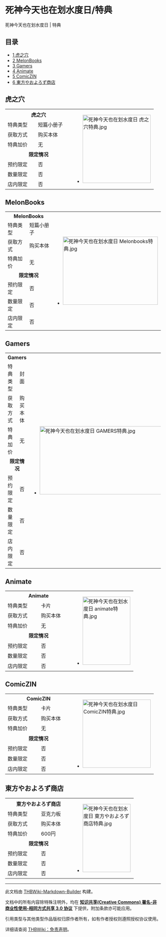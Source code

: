 # 死神今天也在划水度日/特典

<!-- source html: G:\repos\THBWiki-Markdown-Builder\THBWikiMarkdown\Temp\main\c\c9\ns0%3A%E6%AD%BB%E7%A5%9E%E4%BB%8A%E5%A4%A9%E4%B9%9F%E5%9C%A8%E5%88%92%E6%B0%B4%E5%BA%A6%E6%97%A5%2F%E7%89%B9%E5%85%B8.html -->

死神今天也在划水度日 | 特典

  
  

  


## 目录

- [1 虎之穴](#虎之穴)
- [2 MelonBooks](#MelonBooks)
- [3 Gamers](#Gamers)
- [4 Animate](#Animate)
- [5 ComicZIN](#ComicZIN)
- [6 東方やおよろず商店](#東方やおよろず商店)





## 虎之穴
  
  

  

<table>
<tbody><tr><th colspan="2" width="200">虎之穴</th><td rowspan="10"><ul class="gallery mw-gallery-packed"><li class="gallerybox" style="width: 222px"><div style="width: 222px"><div class="thumb" style="width: 220px;"><div style="margin:0px auto;"><a href="./文件-死神今天也在划水度日_虎之穴特典.jpg.md" class="image"><img alt="死神今天也在划水度日 虎之穴特典.jpg" src="https://upload.thwiki.cc/thumb/3/33/%E6%AD%BB%E7%A5%9E%E4%BB%8A%E5%A4%A9%E4%B9%9F%E5%9C%A8%E5%88%92%E6%B0%B4%E5%BA%A6%E6%97%A5_%E8%99%8E%E4%B9%8B%E7%A9%B4%E7%89%B9%E5%85%B8.jpg/330px-%E6%AD%BB%E7%A5%9E%E4%BB%8A%E5%A4%A9%E4%B9%9F%E5%9C%A8%E5%88%92%E6%B0%B4%E5%BA%A6%E6%97%A5_%E8%99%8E%E4%B9%8B%E7%A9%B4%E7%89%B9%E5%85%B8.jpg" decoding="async" loading="lazy" width="220" height="220" srcset="https://upload.thwiki.cc/thumb/3/33/%E6%AD%BB%E7%A5%9E%E4%BB%8A%E5%A4%A9%E4%B9%9F%E5%9C%A8%E5%88%92%E6%B0%B4%E5%BA%A6%E6%97%A5_%E8%99%8E%E4%B9%8B%E7%A9%B4%E7%89%B9%E5%85%B8.jpg/495px-%E6%AD%BB%E7%A5%9E%E4%BB%8A%E5%A4%A9%E4%B9%9F%E5%9C%A8%E5%88%92%E6%B0%B4%E5%BA%A6%E6%97%A5_%E8%99%8E%E4%B9%8B%E7%A9%B4%E7%89%B9%E5%85%B8.jpg 1.5x, https://upload.thwiki.cc/thumb/3/33/%E6%AD%BB%E7%A5%9E%E4%BB%8A%E5%A4%A9%E4%B9%9F%E5%9C%A8%E5%88%92%E6%B0%B4%E5%BA%A6%E6%97%A5_%E8%99%8E%E4%B9%8B%E7%A9%B4%E7%89%B9%E5%85%B8.jpg/660px-%E6%AD%BB%E7%A5%9E%E4%BB%8A%E5%A4%A9%E4%B9%9F%E5%9C%A8%E5%88%92%E6%B0%B4%E5%BA%A6%E6%97%A5_%E8%99%8E%E4%B9%8B%E7%A9%B4%E7%89%B9%E5%85%B8.jpg 2x" data-file-width="800" data-file-height="800"></a></div></div><div class="gallerytext"></div></div></li></ul></td></tr>
<tr><td>特典类型</td><td>短篇小册子</td></tr>

<tr><td>获取方式</td><td>购买本体</td></tr>
<tr><td>特典加价</td><td>无</td></tr>
<tr><td colspan="2" align="center"><b>限定情况</b></td></tr>
<tr><td>预约限定</td><td>否</td></tr>
<tr><td>数量限定</td><td>否</td></tr>
<tr><td>店内限定</td><td>否</td></tr>
</tbody></table>



## MelonBooks
  
  

  

<table>
<tbody><tr><th colspan="2" width="200">MelonBooks</th><td rowspan="10"><ul class="gallery mw-gallery-packed"><li class="gallerybox" style="width: 308.66666666667px"><div style="width: 308.66666666667px"><div class="thumb" style="width: 306.66666666667px;"><div style="margin:0px auto;"><a href="./文件-死神今天也在划水度日_Melonbooks特典.jpg.md" class="image"><img alt="死神今天也在划水度日 Melonbooks特典.jpg" src="https://upload.thwiki.cc/thumb/3/33/%E6%AD%BB%E7%A5%9E%E4%BB%8A%E5%A4%A9%E4%B9%9F%E5%9C%A8%E5%88%92%E6%B0%B4%E5%BA%A6%E6%97%A5_Melonbooks%E7%89%B9%E5%85%B8.jpg/460px-%E6%AD%BB%E7%A5%9E%E4%BB%8A%E5%A4%A9%E4%B9%9F%E5%9C%A8%E5%88%92%E6%B0%B4%E5%BA%A6%E6%97%A5_Melonbooks%E7%89%B9%E5%85%B8.jpg" decoding="async" loading="lazy" width="307" height="220" srcset="https://upload.thwiki.cc/3/33/%E6%AD%BB%E7%A5%9E%E4%BB%8A%E5%A4%A9%E4%B9%9F%E5%9C%A8%E5%88%92%E6%B0%B4%E5%BA%A6%E6%97%A5_Melonbooks%E7%89%B9%E5%85%B8.jpg 1.5x" data-file-width="600" data-file-height="431"></a></div></div><div class="gallerytext"></div></div></li></ul></td></tr>
<tr><td>特典类型</td><td>短篇小册子</td></tr>

<tr><td>获取方式</td><td>购买本体</td></tr>
<tr><td>特典加价</td><td>无</td></tr>
<tr><td colspan="2" align="center"><b>限定情况</b></td></tr>
<tr><td>预约限定</td><td>否</td></tr>
<tr><td>数量限定</td><td>否</td></tr>
<tr><td>店内限定</td><td>否</td></tr>
</tbody></table>



## Gamers
  
  

  

<table>
<tbody><tr><th colspan="2" width="200">Gamers</th><td rowspan="10"><ul class="gallery mw-gallery-packed"><li class="gallerybox" style="width: 520px"><div style="width: 520px"><div class="thumb" style="width: 518px;"><div style="margin:0px auto;"><a href="./文件-死神今天也在划水度日_GAMERS特典.jpg.md" class="image"><img alt="死神今天也在划水度日 GAMERS特典.jpg" src="https://upload.thwiki.cc/thumb/2/26/%E6%AD%BB%E7%A5%9E%E4%BB%8A%E5%A4%A9%E4%B9%9F%E5%9C%A8%E5%88%92%E6%B0%B4%E5%BA%A6%E6%97%A5_GAMERS%E7%89%B9%E5%85%B8.jpg/777px-%E6%AD%BB%E7%A5%9E%E4%BB%8A%E5%A4%A9%E4%B9%9F%E5%9C%A8%E5%88%92%E6%B0%B4%E5%BA%A6%E6%97%A5_GAMERS%E7%89%B9%E5%85%B8.jpg" decoding="async" loading="lazy" width="518" height="220" srcset="https://upload.thwiki.cc/2/26/%E6%AD%BB%E7%A5%9E%E4%BB%8A%E5%A4%A9%E4%B9%9F%E5%9C%A8%E5%88%92%E6%B0%B4%E5%BA%A6%E6%97%A5_GAMERS%E7%89%B9%E5%85%B8.jpg 1.5x" data-file-width="800" data-file-height="340"></a></div></div><div class="gallerytext"></div></div></li></ul></td></tr>
<tr><td>特典类型</td><td>封面</td></tr>

<tr><td>获取方式</td><td>购买本体</td></tr>
<tr><td>特典加价</td><td>无</td></tr>
<tr><td colspan="2" align="center"><b>限定情况</b></td></tr>
<tr><td>预约限定</td><td>否</td></tr>
<tr><td>数量限定</td><td>否</td></tr>
<tr><td>店内限定</td><td>否</td></tr>
</tbody></table>



## Animate
  
  

  

<table>
<tbody><tr><th colspan="2" width="200">Animate</th><td rowspan="10"><ul class="gallery mw-gallery-packed"><li class="gallerybox" style="width: 156px"><div style="width: 156px"><div class="thumb" style="width: 154px;"><div style="margin:0px auto;"><a href="./文件-死神今天也在划水度日_animate特典.jpg.md" class="image"><img alt="死神今天也在划水度日 animate特典.jpg" src="https://upload.thwiki.cc/e/e9/%E6%AD%BB%E7%A5%9E%E4%BB%8A%E5%A4%A9%E4%B9%9F%E5%9C%A8%E5%88%92%E6%B0%B4%E5%BA%A6%E6%97%A5_animate%E7%89%B9%E5%85%B8.jpg" decoding="async" loading="lazy" width="154" height="220" data-file-width="127" data-file-height="181"></a></div></div><div class="gallerytext"></div></div></li></ul></td></tr>
<tr><td>特典类型</td><td>卡片</td></tr>

<tr><td>获取方式</td><td>购买本体</td></tr>
<tr><td>特典加价</td><td>无</td></tr>
<tr><td colspan="2" align="center"><b>限定情况</b></td></tr>
<tr><td>预约限定</td><td>否</td></tr>
<tr><td>数量限定</td><td>否</td></tr>
<tr><td>店内限定</td><td>否</td></tr>
</tbody></table>



## ComicZIN
  
  

  

<table>
<tbody><tr><th colspan="2" width="200">ComicZIN</th><td rowspan="10"><ul class="gallery mw-gallery-packed"><li class="gallerybox" style="width: 222px"><div style="width: 222px"><div class="thumb" style="width: 220px;"><div style="margin:0px auto;"><a href="./文件-死神今天也在划水度日_ComicZIN特典.jpg.md" class="image"><img alt="死神今天也在划水度日 ComicZIN特典.jpg" src="https://upload.thwiki.cc/thumb/8/89/%E6%AD%BB%E7%A5%9E%E4%BB%8A%E5%A4%A9%E4%B9%9F%E5%9C%A8%E5%88%92%E6%B0%B4%E5%BA%A6%E6%97%A5_ComicZIN%E7%89%B9%E5%85%B8.jpg/330px-%E6%AD%BB%E7%A5%9E%E4%BB%8A%E5%A4%A9%E4%B9%9F%E5%9C%A8%E5%88%92%E6%B0%B4%E5%BA%A6%E6%97%A5_ComicZIN%E7%89%B9%E5%85%B8.jpg" decoding="async" loading="lazy" width="220" height="220" srcset="https://upload.thwiki.cc/thumb/8/89/%E6%AD%BB%E7%A5%9E%E4%BB%8A%E5%A4%A9%E4%B9%9F%E5%9C%A8%E5%88%92%E6%B0%B4%E5%BA%A6%E6%97%A5_ComicZIN%E7%89%B9%E5%85%B8.jpg/495px-%E6%AD%BB%E7%A5%9E%E4%BB%8A%E5%A4%A9%E4%B9%9F%E5%9C%A8%E5%88%92%E6%B0%B4%E5%BA%A6%E6%97%A5_ComicZIN%E7%89%B9%E5%85%B8.jpg 1.5x, https://upload.thwiki.cc/8/89/%E6%AD%BB%E7%A5%9E%E4%BB%8A%E5%A4%A9%E4%B9%9F%E5%9C%A8%E5%88%92%E6%B0%B4%E5%BA%A6%E6%97%A5_ComicZIN%E7%89%B9%E5%85%B8.jpg 2x" data-file-width="500" data-file-height="500"></a></div></div><div class="gallerytext"></div></div></li></ul></td></tr>
<tr><td>特典类型</td><td>卡片</td></tr>

<tr><td>获取方式</td><td>购买本体</td></tr>
<tr><td>特典加价</td><td>无</td></tr>
<tr><td colspan="2" align="center"><b>限定情况</b></td></tr>
<tr><td>预约限定</td><td>否</td></tr>
<tr><td>数量限定</td><td>否</td></tr>
<tr><td>店内限定</td><td>否</td></tr>
</tbody></table>



## 東方やおよろず商店
  
  

  

<table>
<tbody><tr><th colspan="2" width="200">東方やおよろず商店</th><td rowspan="10"><ul class="gallery mw-gallery-packed"><li class="gallerybox" style="width: 156.66666666667px"><div style="width: 156.66666666667px"><div class="thumb" style="width: 154.66666666667px;"><div style="margin:0px auto;"><a href="./文件-死神今天也在划水度日_東方やおよろず商店特典.jpg.md" class="image"><img alt="死神今天也在划水度日 東方やおよろず商店特典.jpg" src="https://upload.thwiki.cc/0/06/%E6%AD%BB%E7%A5%9E%E4%BB%8A%E5%A4%A9%E4%B9%9F%E5%9C%A8%E5%88%92%E6%B0%B4%E5%BA%A6%E6%97%A5_%E6%9D%B1%E6%96%B9%E3%82%84%E3%81%8A%E3%82%88%E3%82%8D%E3%81%9A%E5%95%86%E5%BA%97%E7%89%B9%E5%85%B8.jpg" decoding="async" loading="lazy" width="155" height="220" data-file-width="200" data-file-height="284"></a></div></div><div class="gallerytext"></div></div></li></ul></td></tr>
<tr><td>特典类型</td><td>亚克力板</td></tr>

<tr><td>获取方式</td><td>购买本体</td></tr>
<tr><td>特典加价</td><td>600円</td></tr>
<tr><td colspan="2" align="center"><b>限定情况</b></td></tr>
<tr><td>预约限定</td><td>否</td></tr>
<tr><td>数量限定</td><td>否</td></tr>
<tr><td>店内限定</td><td>否</td></tr>
</tbody></table>






---

此文档由 [THBWiki-Markdown-Builder](https://github.com/Delsin-Yu/THBWiki-Markdown-Builder) 构建。

文档中的所有内容除特殊注明外，均在 [**知识共享(Creative Commons) 署名-非商业性使用-相同方式共享 3.0 协议**](https://creativecommons.org/licenses/by-sa/3.0/deed.zh-hans) 下提供，附加条款亦可能应用。

引用类型与其他类型作品版权归原作者所有，如有作者授权则遵照授权协议使用。

详细请查阅 [THBWiki：免责声明](https://thbwiki.cc/THBWiki:%E5%85%8D%E8%B4%A3%E5%A3%B0%E6%98%8E)。


